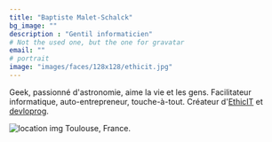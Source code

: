 ```yaml
---
title: "Baptiste Malet-Schalck"
bg_image: ""
description : "Gentil informaticien"
# Not the used one, but the one for gravatar
email: ""
# portrait
image: "images/faces/128x128/ethicit.jpg"
---
```


Geek, passionné d\'astronomie, aime la vie et les gens. Facilitateur informatique, auto-entrepreneur, touche-à-tout. Créateur d\'[EthicIT](https://www.ethicit.Fr) et [devloprog](https://www.devloprog.org).

![location img](/images/misc/32x32/locations.png)
Toulouse, France.


